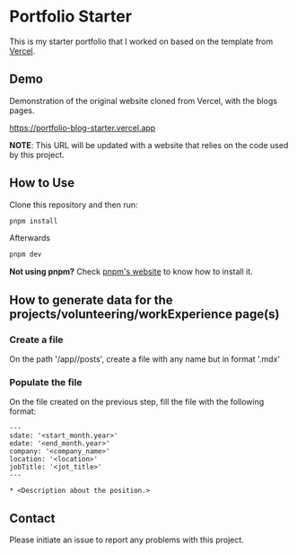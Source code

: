 # Portfolio Starter

This is my starter portfolio that I worked on based on the template from [Vercel](https://portfolio-blog-starter.vercel.app).

## Demo

Demonstration of the original website cloned from Vercel, with the blogs pages.

https://portfolio-blog-starter.vercel.app

**NOTE**: This URL will be updated with a website that relies on the code used by this project.

## How to Use

Clone this repository and then run:
```bash
pnpm install
```

Afterwards
```bash
pnpm dev
```

**Not using pnpm?** Check [pnpm's website](https://pnpm.io/installation) to know how to install it.

## How to generate data for the projects/volunteering/workExperience page(s)

### Create a file 

On the path '/app/<folder>/posts', create a file with any name but in format '.mdx'

### Populate the file

On the file created on the previous step, fill the file with the following format:

``` 
---
sdate: '<start_month.year>'
edate: '<end_month.year>'
company: '<company_name>'
location: '<location>'
jobTitle: '<jot_title>'
---

* <Description about the position.>
```


## Contact

Please initiate an issue to report any problems with this project.